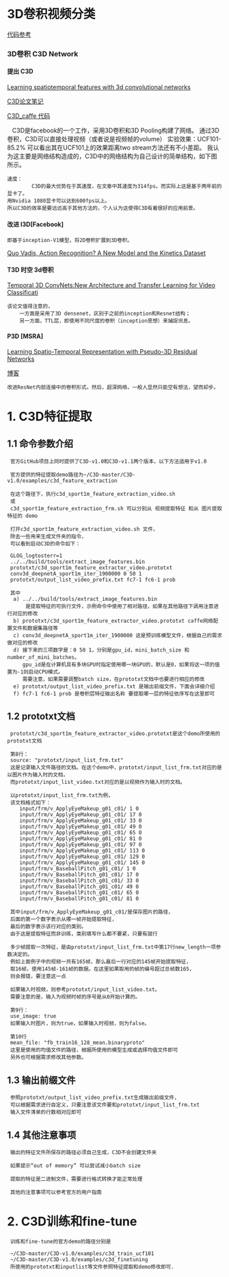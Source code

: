 # 3D卷积视频分类
[代码参考](https://github.com/Ewenwan/C3D)


###  3D卷积 C3D Network
#### 提出 C3D
[Learning spatiotemporal features with 3d convolutional networks](https://arxiv.org/pdf/1412.0767.pdf)

[C3D论文笔记](https://blog.csdn.net/wzmsltw/article/details/61192243)

[C3D_caffe 代码](https://github.com/facebook/C3D)

    C3D是facebook的一个工作，采用3D卷积和3D Pooling构建了网络。
    通过3D卷积，C3D可以直接处理视频（或者说是视频帧的volume）
    实验效果：UCF101-85.2% 可以看出其在UCF101上的效果距离two stream方法还有不小差距。
             我认为这主要是网络结构造成的，C3D中的网络结构为自己设计的简单结构，如下图所示。

    速度：
            C3D的最大优势在于其速度，在文章中其速度为314fps。而实际上这是基于两年前的显卡了。
    用Nvidia 1080显卡可以达到600fps以上。
    所以C3D的效率是要远远高于其他方法的，个人认为这使得C3D有着很好的应用前景。

#### 改进  I3D[Facebook]
    即基于inception-V1模型，将2D卷积扩展到3D卷积。
[Quo Vadis, Action Recognition? A New Model and the Kinetics Dataset](https://arxiv.org/pdf/1705.07750.pdf)

#### T3D 时空 3d卷积
[Temporal 3D ConvNets:New Architecture and Transfer Learning for Video Classificati](https://arxiv.org/pdf/1711.08200.pdf)

    该论文值得注意的，
        一方面是采用了3D densenet，区别于之前的inception和Resnet结构；
        另一方面，TTL层，即使用不同尺度的卷积（inception思想）来捕捉讯息。
#### P3D  [MSRA]
[Learning Spatio-Temporal Representation with Pseudo-3D Residual Networks](https://www.microsoft.com/en-us/research/wp-content/uploads/2017/10/iccv_p3d_camera.pdf)

[博客](https://blog.csdn.net/u014380165/article/details/78986416)

    改进ResNet内部连接中的卷积形式。然后，超深网络，一般人显然只能空有想法，望而却步。


# 1. C3D特征提取

##  1.1 命令参数介绍

     官方GitHub项目上同时提供了C3D-v1.0和C3D-v1.1两个版本，以下方法适用于v1.0

     官方提供的特征提取demo路径为~/C3D-master/C3D-v1.0/examples/c3d_feature_extraction

     在这个路径下，执行c3d_sport1m_feature_extraction_video.sh
     或
     c3d_sport1m_feature_extraction_frm.sh 可以分别从 视频提取特征 和从 图片提取特征的 demo

     打开c3d_sport1m_feature_extraction_video.sh 文件，
     除去一些用来生成文件夹的指令，
     可以看到启动C3D的命令如下：
     
     GLOG_logtosterr=1 
     ../../build/tools/extract_image_features.bin
     prototxt/c3d_sport1m_feature_extractor_video.prototxt 
     conv3d_deepnetA_sport1m_iter_1900000 0 50 1 
     prototxt/output_list_video_prefix.txt fc7-1 fc6-1 prob
     
     其中
      a) ../../build/tools/extract_image_features.bin
          是提取特征的可执行文件，示例命令中使用了相对路径，如果在其他路径下调用注意进行对应的修改
      b) prototxt/c3d_sport1m_feature_extractor_video.prototxt caffe网络配置文件和数据集路径等
      c) conv3d_deepnetA_sport1m_iter_1900000 这是预训练模型文件，根据自己的需求做对应的修改
      d) 接下来的三项数字是：0 50 1，分别是gpu_id，mini_batch_size 和 number_of_mini_batches。
         gpu_id是在计算机具有多块GPU时指定使用哪一块GPU的，默认是0，如果将这一项的值置为-1则启动CPU模式。
         需要注意，如果需要调整batch size，在prototxt文档中也要进行相应的修改
      e) prototxt/output_list_video_prefix.txt 是输出前缀文件，下面会详细介绍
      f) fc7-1 fc6-1 prob 是卷积层特征输出名称 要提取哪一层的特征依序写在这里即可
      
## 1.2 prototxt文档

     prototxt/c3d_sport1m_feature_extractor_video.prototxt是这个demo所使用的prototxt文档

     第8行：
     source: "prototxt/input_list_frm.txt"
     这是记录输入文件路径的文档。在这个demo中，prototxt/input_list_frm.txt对应的是以图片作为输入时的文档，
     而prototxt/input_list_video.txt对应的是以视频作为输入时的文档。
     
     以prototxt/input_list_frm.txt为例，
     该文档格式如下：
        input/frm/v_ApplyEyeMakeup_g01_c01/ 1 0
        input/frm/v_ApplyEyeMakeup_g01_c01/ 17 0
        input/frm/v_ApplyEyeMakeup_g01_c01/ 33 0
        input/frm/v_ApplyEyeMakeup_g01_c01/ 49 0
        input/frm/v_ApplyEyeMakeup_g01_c01/ 65 0
        input/frm/v_ApplyEyeMakeup_g01_c01/ 81 0
        input/frm/v_ApplyEyeMakeup_g01_c01/ 97 0
        input/frm/v_ApplyEyeMakeup_g01_c01/ 113 0
        input/frm/v_ApplyEyeMakeup_g01_c01/ 129 0
        input/frm/v_ApplyEyeMakeup_g01_c01/ 145 0
        input/frm/v_BaseballPitch_g01_c01/ 1 0
        input/frm/v_BaseballPitch_g01_c01/ 17 0
        input/frm/v_BaseballPitch_g01_c01/ 33 0
        input/frm/v_BaseballPitch_g01_c01/ 49 0
        input/frm/v_BaseballPitch_g01_c01/ 65 0
        input/frm/v_BaseballPitch_g01_c01/ 81 0
        
     其中input/frm/v_ApplyEyeMakeup_g01_c01/是保存图片的路径，
     后面的第一个数字表示从哪一帧开始提取特征，
     最后的数字表示该行对应的类别。
     由于这是提取特征而非训练，类别填写什么都不要紧，只要有就行

     多少帧提取一次特征，是由prototxt/input_list_frm.txt中第17行new_length一项参数决定的。
     例如上面例子中的视频一共有165帧，那么最后一行对应的145帧开始提取特征，
     取16帧，使用145帧-161帧的数据。在这里如果取用的帧的编号超过总帧数165，
     则会报错，要注意这一点

     如果输入时视频，则参考prototxt/input_list_video.txt。
     需要注意的是，输入为视频时帧的序号是从0开始计算的。

     第9行：
     use_image: true
     如果输入时图片，则为true，如果输入时视频，则为false。
     
     第10行
     mean_file: "fb_train16_128_mean.binaryproto"
     这里是使用的均值文件的路径，根据所使用的模型生成或选择均值文件即可
     另外也可根据需求修改其他参数。 
     
## 1.3 输出前缀文件
     参照prototxt/output_list_video_prefix.txt生成输出前缀文件，
     可以根据需求进行自定义，只要注意该文件要和prototxt/input_list_frm.txt
     输入文件清单的行数相对应即可

## 1.4 其他注意事项

     输出的特征文件所保存的路径必须自己生成，C3D不会创建文件夹

     如果提示“out of memory” 可以尝试减小batch size

     提取的特征是二进制文件，需要进行格式转换才能正常处理

     其他的注意事项可以参考官方的用户指南

# 2. C3D训练和fine-tune

     训练和fine-tune的官方demo的路径分别是

     ~/C3D-master/C3D-v1.0/examples/c3d_train_ucf101
     ~/C3D-master/C3D-v1.0/examples/c3d_finetuning
     所使用的prototxt和inputlist等文件参照特征提取和demo修改即可.
     

     
